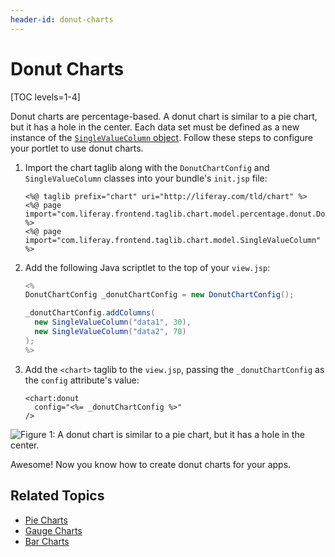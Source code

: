```yaml
---
header-id: donut-charts
---
```


# Donut Charts

[TOC levels=1-4]

Donut charts are percentage-based. A donut chart is similar to a pie chart, but
it has a hole in the center. Each data set must be defined as a new instance of
the
[`SingleValueColumn` object](https://docs.liferay.com/portal/7.2-latest/apps/frontend-taglib-2.0.2/javadocs/com/liferay/frontend/taglib/chart/model/SingleValueColumn.html).
Follow these steps to configure your portlet to use donut charts.

1.  Import the chart taglib along with the `DonutChartConfig` and
    `SingleValueColumn` classes into your bundle's `init.jsp` file:

    ```markup
    <%@ taglib prefix="chart" uri="http://liferay.com/tld/chart" %>
    <%@ page import="com.liferay.frontend.taglib.chart.model.percentage.donut.DonutChartConfig" %>
    <%@ page import="com.liferay.frontend.taglib.chart.model.SingleValueColumn" %>
    ```

2.  Add the following Java scriptlet to the top of your `view.jsp`:

    ```java
    <%
    DonutChartConfig _donutChartConfig = new DonutChartConfig();

    _donutChartConfig.addColumns(
      new SingleValueColumn("data1", 30),
      new SingleValueColumn("data2", 70)
    );
    %>
    ```

3.  Add the `<chart>` taglib to the `view.jsp`, passing the `_donutChartConfig`
    as the `config` attribute's value:

    ```markup
    <chart:donut
      config="<%= _donutChartConfig %>"
    />
    ```

![Figure 1: A donut chart is similar to a pie chart, but it has a hole in the center.](../../../../images/chart-taglib-donut.png)

Awesome! Now you know how to create donut charts for your apps.

## Related Topics

- [Pie Charts](/docs/7-2/reference/-/knowledge_base/r/pie-charts)
- [Gauge Charts](/docs/7-2/reference/-/knowledge_base/r/gauge-charts)
- [Bar Charts](/docs/7-2/reference/-/knowledge_base/r/bar-charts)